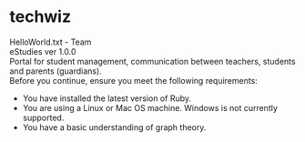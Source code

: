 # techwiz
 HelloWorld.txt - Team
 <br>
 eStudies ver 1.0.0
 <br>
 Portal for student management, communication between teachers, students and parents (guardians).
 <br>
 Before you continue, ensure you meet the following requirements:
* You have installed the latest version of Ruby.
* You are using a Linux or Mac OS machine. Windows is not currently supported.
* You have a basic understanding of graph theory.
